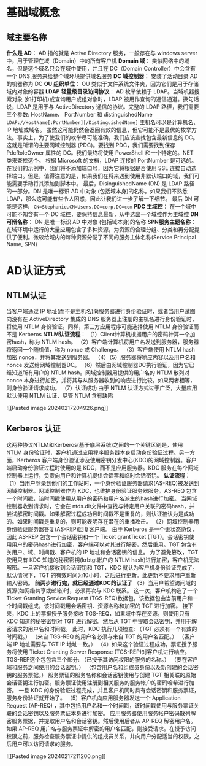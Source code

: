# 基础域概念

## 域主要名称
  **什么是 AD**：
AD 指的就是 Active Directory 服务，一般存在与 windows server 中，用于管理在域（Domain）中的所有客户机
  **Domain 域**：
类似网络中的域名，但是这个域名只会在域中使用，并且在 DC（Domain Controller）中会含有一个 DNS 服务来给整个域环境提供域名服务
  **DC 域控制器**：
安装了活动目录 AD 的机器称为 DC
  **OU 组织单位**：
OU 类似于文件系统文件夹，因为它们是用于存储域内对象的容器
  **LDAP 轻量级目录访问协议**：
AD 枚举依赖于 LDAP。当域机器搜索对象 (如打印机)或查询用户或组对象时，LDAP 被用作查询的通信通道。换句话说，LDAP 是用于与 ActiveDirectory 通信的协议。完整的 LDAP 路径，我们需要三个参数: HostName、 PortNumber 和 distinguishedName
`LDAP://HostName[:PortNumber][/DistinguishedName]`
主机名可以是计算机名、 IP 地址或域名。
虽然这可能仍然会返回有效的信息，但它可能不是最优的枚举方法。事实上，为了使我们的枚举尽可能准确，我们应该查找包含最新信息的 DC。这就是所谓的主要网域控制器 (PDC)。要找到 PDC，我们需要找到保存 PdcRoleOwner 属性的 DC。我们最终将使用 PowerShell 和一个特定的。NET 类来查找这个。
根据 Microsoft 的文档，LDAP 连接的 PortNumber 是可选的。在我们的示例中，我们将不添加端口号，因为它将根据是否使用 SSL 连接自动选择端口。但是，值得注意的是，如果我们在将来遇到使用非默认端口的域，我们可能需要手动将其添加到脚本中。
最后，DisinguishedName (DN)  是 LDAP 路径的一部分。DN 是唯一标识 AD 中对象 (包括域本身)的名称。如果我们不熟悉 LDAP，那么这可能有些令人困惑，因此让我们进一步了解一下细节。
最后 DN 可能是这样:  ` CN=Stephanie,CN=Users,DC=corp,DC=com`
  **PDC 主域控**：
在一个域中可能不知含有一个 DC 域控，要保持信息最新，从中选出一个域控作为主域控
  **DN 可辩名称**：
DN 是唯一标识 AD 中对象 (包括域本身)的名称
  **SPN服务主题名称**：
在域环境中运行的大量应用包含了多种资源，为资源的合理分组、分类和再分配提供了便利。微软给域内的每种资源分配了不同的服务主体名称(Service Principal Name, SPN)




# AD认证方式

## NTLM认证
当客户端通过 IP 地址(而不是主机名)向服务器进行身份验证时，或者当用户试图向没有在 ActiveDirectory 集成的 DNS 服务器上注册的主机名进行身份验证时，将使用 NTLM 身份验证。同样，第三方应用程序可能选择使用 NTLM 身份验证而不是 Kerberos
  **NTLM认证流程**：
（1）Client计算机根据用户的密码计算一个加密hash，称为 NTLM hash。
（2）客户端计算机将用户名发送到服务器，服务器将返回一个随机值，称为 nonce 或 Challenge。
（3）客户端使用 NTLM hash加密 nonce，并将其发送到服务器。
（4）（5）服务器将响应内容以及用户名和 nonce 发送给网域控制器DC。
（6）然后由网域控制器DC执行验证，因为它已经知道所有用户的 NTLM hash。网域控制器用提供的用户名的 NTLM 散列对 nonce 本身进行加密，并将其与从服务器收到的响应进行比较。如果两者相等，则身份验证请求成功。
（7）认证成功
由于 NTLM 认证方式过于广泛，大量应用默认使用 NTLM 认证，尽管 NTLM 含有缺陷


![[Pasted image 20240217204926.png]]


## Kerberos 认证
这两种协议NTLM和Kerberos(基于底层系统)之间的一个关键区别是，使用 NTLM 身份验证时，客户机通过应用程序服务器本身启动身份验证过程。另一方面，Kerberos 客户端身份验证涉及使用密钥分发中心(KDC)的网域控制器。客户端启动身份验证过程时使用的是 KDC，而不是应用服务器。KDC 服务在每个网域控制器上运行，负责向用户和计算机提供会话票和临时会话密钥。
  **认证流程**：
 （1）当用户登录到他们的工作站时，一个身份验证服务器请求(AS-REQ)被发送到网域控制器。网域控制器作为 KDC，也维护身份验证服务器服务。AS-REQ 包含一个时间戳，该时间戳使用从用户的密码和用户名派生的hash进行加密。
当网域控制器收到请求时，它会在 ntds.dit文件中查找与特定用户关联的密码hash，并尝试解密时间戳。如果解密过程成功且时间戳不是重复的，则认证被认为是成功的。如果时间戳是重复的，则可能表明存在潜在的重播攻击。
（2）网域控制器用身份验证服务器答复(AS-REP)回复客户端。
由于 Kerberos 是一个无状态协议，因此 AS-REP 包含一个会话密钥和一个 Ticket grantTicket (TGT)。会话密钥使用用户的密码hash进行加密，客户端可以对其进行解密，然后重用。TGT 包含有关用户、域、时间戳、客户机的 IP 地址和会话密钥的信息。
为了避免篡改，TGT 使用只有 KDC 知道的秘密密钥(krbtgt帐户的 NTLM hash)进行加密，客户机无法解密。一旦客户机接收到会话密钥和 TGT，KDC 就认为客户机身份验证完成了。默认情况下，TGT 的有效时间为10小时，之后进行更新。此更新不要求用户重新输入密码。
**前两步进行完，就已经通过KDC的认证了**
（3）当用户希望访问域的资源(如网络共享或邮箱)时，必须再次与 KDC 联系。
这一次，客户机构造了一个 Ticket Granting Service Request (TGS-REQ)数据包，该数据包由当前用户和一个时间戳组成，该时间戳用会话密钥、资源名称和加密的 TGT 进行加密。
接下来，KDC 上的票据授予服务接收 TGS-REQ，如果域中存在资源，则使用只有 KDC 知道的秘密密钥对 TGT 进行解密。然后从 TGT 中提取会话密钥，并用于解密请求的用户名和时间戳。
此时，KDC 执行几项检查:
  （TGT 必须有一个有效的时间戳。）
  （来自 TGS-REQ 的用户名必须与来自 TGT 的用户名匹配。）
  （客户端 IP 地址需要与 TGT IP 地址一致。）
（4）如果这个验证过程成功，票证授予服务将使用 Ticket Granting Server Response (TGS-REP)对客户机进行响应。
TGS-REP这个包包含三个部分:
  （已授予其访问权限的服务的名称。）
  （要在客户端和服务之间使用的会话密钥。）
  （包含用户名和组成员身份以及新创建的会话密钥的服务票据。）
服务票证的服务名称和会话密钥使用与创建 TGT 相关联的原始会话密钥进行加密。服务票证使用注册到相关服务的服务帐户的密码哈希进行加密。
一旦 KDC 的身份验证过程完成，并且客户机同时具有会话密钥和服务票证，服务身份验证就开始了。
（5）客户机向应用服务器发送一个 Application Request (AP-REQ) ，其中包括用户名和一个时间戳，该时间戳使用与服务票证关联的会话密钥以及服务票证本身进行加密。
应用服务器使用服务帐户密码散列解密服务票据，并提取用户名和会话密钥。然后使用后者从 AP-REQ 解密用户名。如果 AP-REQ 用户名与服务票证中解密的用户名匹配，则接受请求。在授予访问权限之前，服务检查服务票证中提供的组成员关系，并向用户分配适当的权限，之后用户可以访问请求的服务。


![[Pasted image 20240217211200.png]]
